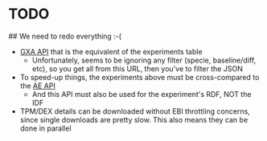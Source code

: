 # TODO
## We need to redo everything :-(
* [GXA API](https://www.ebi.ac.uk/gxa/json/experiments) that is the equivalent of the experiments table
  * Unfortunately, seems to be ignoring any filter (specie, baseline/diff, etc), so you get all from this 
    URL, then you've to filter the JSON
* To speed-up things, the experiments above must be cross-compared to the 
  [AE API](https://www.ebi.ac.uk/arrayexpress/json/v3/experiments?gxa=true&species=%22arabidopsis%20thaliana%22)
  * And this API must also be used for the experiment's RDF, NOT the IDF
* TPM/DEX details can be downloaded without EBI throttling concerns, since single downloads are pretty slow.
  This also means they can be done in parallel
    